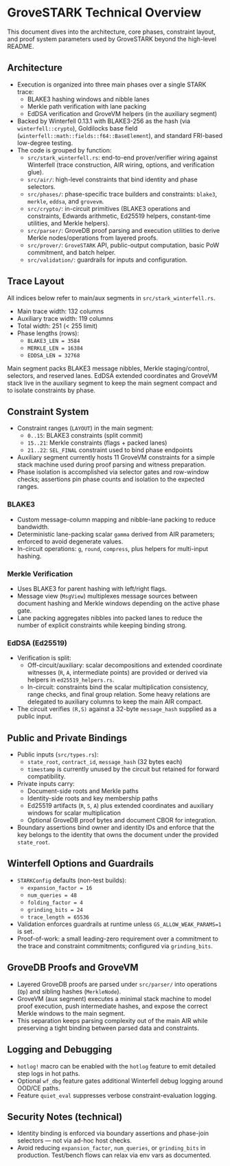 # GroveSTARK Technical Overview

This document dives into the architecture, core phases, constraint layout, and proof system parameters used by GroveSTARK beyond the high-level README.

## Architecture

- Execution is organized into three main phases over a single STARK trace:
  - BLAKE3 hashing windows and nibble lanes
  - Merkle path verification with lane packing
  - EdDSA verification and GroveVM helpers (in the auxiliary segment)
- Backed by Winterfell 0.13.1 with BLAKE3-256 as the hash (via `winterfell::crypto`), Goldilocks base field (`winterfell::math::fields::f64::BaseElement`), and standard FRI-based low-degree testing.
- The code is grouped by function:
  - `src/stark_winterfell.rs`: end-to-end prover/verifier wiring against Winterfell (trace construction, AIR wiring, options, and verification glue).
  - `src/air/`: high-level constraints that bind identity and phase selectors.
  - `src/phases/`: phase-specific trace builders and constraints: `blake3`, `merkle`, `eddsa`, and `grovevm`.
  - `src/crypto/`: in-circuit primitives (BLAKE3 operations and constraints, Edwards arithmetic, Ed25519 helpers, constant-time utilities, and Merkle helpers).
  - `src/parser/`: GroveDB proof parsing and execution utilities to derive Merkle nodes/operations from layered proofs.
  - `src/prover/`: `GroveSTARK` API, public-output computation, basic PoW commitment, and batch helper.
  - `src/validation/`: guardrails for inputs and configuration.

## Trace Layout

All indices below refer to main/aux segments in `src/stark_winterfell.rs`.

- Main trace width: 132 columns
- Auxiliary trace width: 119 columns
- Total width: 251 (< 255 limit)
- Phase lengths (rows):
  - `BLAKE3_LEN = 3584`
  - `MERKLE_LEN = 16384`
  - `EDDSA_LEN = 32768`

Main segment packs BLAKE3 message nibbles, Merkle staging/control, selectors, and reserved lanes. EdDSA extended coordinates and GroveVM stack live in the auxiliary segment to keep the main segment compact and to isolate constraints by phase.

## Constraint System

- Constraint ranges (`LAYOUT`) in the main segment:
  - `0..15`: BLAKE3 constraints (split commit)
  - `15..21`: Merkle constraints (flags + packed lanes)
  - `21..22`: `SEL_FINAL` constraint used to bind phase endpoints
- Auxiliary segment currently hosts 11 GroveVM constraints for a simple stack machine used during proof parsing and witness preparation.
- Phase isolation is accomplished via selector gates and row-window checks; assertions pin phase counts and isolation to the expected ranges.

### BLAKE3

- Custom message-column mapping and nibble-lane packing to reduce bandwidth.
- Deterministic lane-packing scalar `gamma` derived from AIR parameters; enforced to avoid degenerate values.
- In-circuit operations: `g`, `round`, `compress`, plus helpers for multi-input hashing.

### Merkle Verification

- Uses BLAKE3 for parent hashing with left/right flags.
- Message view (`MsgView`) multiplexes message sources between document hashing and Merkle windows depending on the active phase gate.
- Lane packing aggregates nibbles into packed lanes to reduce the number of explicit constraints while keeping binding strong.

### EdDSA (Ed25519)

- Verification is split:
  - Off-circuit/auxiliary: scalar decompositions and extended coordinate witnesses (`R`, `A`, intermediate points) are provided or derived via helpers in `ed25519_helpers.rs`.
  - In-circuit: constraints bind the scalar multiplication consistency, range checks, and final group relation. Some heavy relations are delegated to auxiliary columns to keep the main AIR compact.
- The circuit verifies `(R,S)` against a 32-byte `message_hash` supplied as a public input.

## Public and Private Bindings

- Public inputs (`src/types.rs`):
  - `state_root`, `contract_id`, `message_hash` (32 bytes each)
  - `timestamp` is currently unused by the circuit but retained for forward compatibility.
- Private inputs carry:
  - Document-side roots and Merkle paths
  - Identity-side roots and key membership paths
  - Ed25519 artifacts (`R`, `S`, `A`) plus extended coordinates and auxiliary windows for scalar multiplication
  - Optional GroveDB proof bytes and document CBOR for integration.
- Boundary assertions bind owner and identity IDs and enforce that the key belongs to the identity that owns the document under the provided `state_root`.

## Winterfell Options and Guardrails

- `STARKConfig` defaults (non-test builds):
  - `expansion_factor = 16`
  - `num_queries = 48`
  - `folding_factor = 4`
  - `grinding_bits = 24`
  - `trace_length = 65536`
- Validation enforces guardrails at runtime unless `GS_ALLOW_WEAK_PARAMS=1` is set.
- Proof-of-work: a small leading-zero requirement over a commitment to the trace and constraint commitments; configured via `grinding_bits`.

## GroveDB Proofs and GroveVM

- Layered GroveDB proofs are parsed under `src/parser/` into operations (`Op`) and sibling hashes (`MerkleNode`).
- GroveVM (aux segment) executes a minimal stack machine to model proof execution, push intermediate hashes, and expose the correct Merkle windows to the main segment.
- This separation keeps parsing complexity out of the main AIR while preserving a tight binding between parsed data and constraints.

## Logging and Debugging

- `hotlog!` macro can be enabled with the `hotlog` feature to emit detailed step logs in hot paths.
- Optional `wf_dbg` feature gates additional Winterfell debug logging around OOD/CE paths.
- Feature `quiet_eval` suppresses verbose constraint-evaluation logging.

## Security Notes (technical)

- Identity binding is enforced via boundary assertions and phase-join selectors — not via ad-hoc host checks.
- Avoid reducing `expansion_factor`, `num_queries`, or `grinding_bits` in production. Test/bench flows can relax via env vars as documented.

